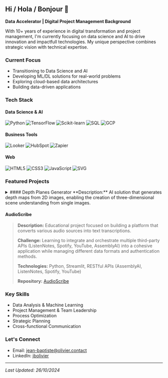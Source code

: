 ## Hi / Hola / Bonjour 👋

**Data Accelerator | Digital Project Management Background**

With 10+ years of experience in digital transformation and project management, I'm currently focusing on data science and AI to drive innovation and impactfull technologies. My unique perspective combines strategic vision with technical expertise.

### Current Focus
- Transitioning to Data Science and AI
- Developing ML/DL solutions for real-world problems
- Exploring cloud-based data architectures
- Building data-driven applications

### Tech Stack
#### Data Science & AI
![Python](https://img.shields.io/badge/Python-3776AB?style=flat-square&logo=python&logoColor=white)
![TensorFlow](https://img.shields.io/badge/TensorFlow-FF6F00?style=flat-square&logo=tensorflow&logoColor=white)
![Scikit-learn](https://img.shields.io/badge/Scikit--learn-F7931E?style=flat-square&logo=scikit-learn&logoColor=white)
![SQL](https://img.shields.io/badge/SQL-336791?style=flat-square&logo=postgresql&logoColor=white)
![GCP](https://img.shields.io/badge/Google_Cloud-4285F4?style=flat-square&logo=google-cloud&logoColor=white)

#### Business Tools
![Looker](https://img.shields.io/badge/Looker-4285F4?style=flat-square&logo=looker&logoColor=white)
![HubSpot](https://img.shields.io/badge/HubSpot-FF7A59?style=flat-square&logo=hubspot&logoColor=white)
![Zapier](https://img.shields.io/badge/Zapier-FF4A00?style=flat-square&logo=zapier&logoColor=white)

#### Web
![HTML5](https://img.shields.io/badge/HTML5-E34F26?style=flat-square&logo=html5&logoColor=white)
![CSS3](https://img.shields.io/badge/CSS3-1572B6?style=flat-square&logo=css3&logoColor=white)
![JavaScript](https://img.shields.io/badge/JavaScript-F7DF1E?style=flat-square&logo=javascript&logoColor=black)
![SVG](https://img.shields.io/badge/SVG-FFB13B?style=flat-square&logo=svg&logoColor=black)

### Featured Projects

<details>
<summary>
#### Depth Planes Generator
**Description:** AI solution that generates depth maps from 2D images, enabling the creation of three-dimensional scene understanding from single images.
</summary>
**Challenge:** Implementing and comparing different deep learning architectures (autoencoder, U-net, MiDaS 3.0) to find the most effective approach for depth prediction while ensuring scalability on GCP.

**Technologies:** Python, Tensorflow, MiDaS 3.0, Google Cloud Platform, Streamlit

**Links:**
- [Frontend Repository](https://github.com/Depth-Plans/Front-Depth_plans)
- [Backend Repository](https://github.com/Depth-Plans/Back-Depth_plans)
</details>

#### AudioScribe
> **Description:** Educational project focused on building a platform that converts various audio sources into text transcriptions.
>
> **Challenge:** Learning to integrate and orchestrate multiple third-party APIs (ListenNotes, Spotify, YouTube, AssemblyAI) into a cohesive application while managing different data formats and authentication methods.
>
> **Technologies:** Python, Streamlit, RESTful APIs (AssemblyAI, ListenNotes, Spotify, YouTube)
>
> **Repository:** [AudioScribe](https://github.com/jbo-tech/audioscribe)

### Key Skills
- Data Analysis & Machine Learning
- Project Management & Team Leadership
- Process Optimization
- Strategic Planning
- Cross-functional Communication

### Let's Connect
- Email: [jean-baptiste@olivier.contact](mailto:jean-baptiste@olivier.contact)
- LinkedIn: [jbolivier](https://www.linkedin.com/in/jbolivier)

---
*Last Updated: 26/10/2024*
